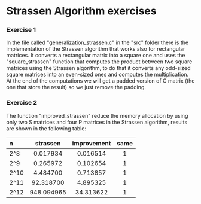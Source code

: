 # Strassen Algorithm exercises

### Exercise 1

In the file called "generalization_strassen.c" in the "src" folder there is the implementation of the Strassen algorithm that works also for rectangular matrices. It converts a rectangular matrix into a square one and uses the "square_strassen" function that computes the product between two square matrices using the Strassen algorithm, to do that it converts any odd-sized square matrices into an even-sized ones and computes the multiplication. At the end of the computations we will get a padded version of C matrix (the one that store the result) so we just remove the padding.



### Exercise 2

The function "improved_strassen" reduce the memory allocation by using only two S matrices and four P matrices in the Strassen algorithm, results are shown in the following table:

|n	  |strassen 	 |improvement 	 |same |
|:--- | :---:      | :---:         |:---:|
|2^8  |0.017934 	 | 0.016514 	   |1    |
|2^9 	|0.265972 	 |0.102654 	     |1    |
|2^10 |	4.484700 	 |0.713857 	     |1    |
|2^11 |	92.318700  |4.895325 	     |1    |
|2^12 |	948.094965 |34.313622 	   |1    |
